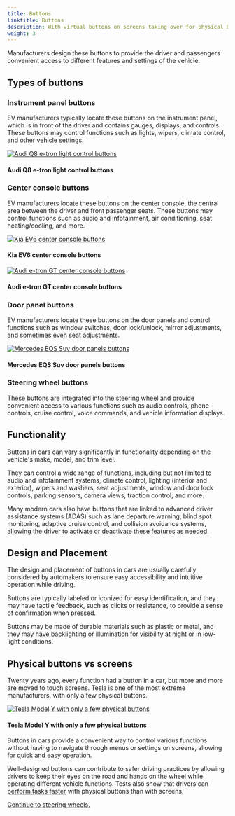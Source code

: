 ```yaml
---
title: Buttons
linktitle: Buttons
description: With virtual buttons on screens taking over for physical buttons in more and more areas, there are still physical buttons in most EVs.
weight: 3
---
```

<!-- markdownlint-disable MD033 -->

Manufacturers design these buttons to provide the driver and passengers convenient access to different features and settings of the vehicle. 

## Types of buttons

### Instrument panel buttons

EV manufacturers typically locate these buttons on the instrument panel, which is in front of the driver and contains gauges, displays, and controls. These buttons may control functions such as lights, wipers, climate control, and other vehicle settings.

<figur>
    <a href="https://media.evkx.net/multimedia/technology/userinterface/buttons/audietronbuttonsinstrument.jpg">
        <img src="https://media.evkx.net/multimedia/technology/userinterface/buttons/audietronbuttonsinstrument_st.jpg" alt="Audi Q8 e-tron light control buttons" title="Audi Q8 e-tron light control buttons">
    </a>
    <figcaption><h4>Audi Q8 e-tron light control buttons</h4></figcaption>
</figur>

### Center console buttons

EV manufacturers locate these buttons on the center console, the central area between the driver and front passenger seats. These buttons may control functions such as audio and infotainment, air conditioning, seat heating/cooling, and more.

<figur>
    <a href="https://media.evkx.net/multimedia/technology/userinterface/buttons/kiaev6centerconsolbuttons.jpg">
        <img src="https://media.evkx.net/multimedia/technology/userinterface/buttons/kiaev6centerconsolbuttons_st.jpg" alt="Kia EV6 center console buttons" title="Kia EV6 center console buttons">
    </a>
    <figcaption><h4>Kia EV6 center console buttons</h4></figcaption>
</figur>

<figur>
    <a href="https://media.evkx.net/multimedia/technology/userinterface/buttons/etrongtcenterconsolbuttons.jpg">
        <img src="https://media.evkx.net/multimedia/technology/userinterface/buttons/etrongtcenterconsolbuttons_st.jpg" alt="Audi e-tron GT center console buttons" title="Audi e-tron GT center console buttons">
    </a>
    <figcaption><h4>Audi e-tron GT center console buttons</h4></figcaption>
</figur>

### Door panel buttons

EV manufacturers locate these buttons on the door panels and control functions such as window switches, door lock/unlock, mirror adjustments, and sometimes even seat adjustments.

<figur>
    <a href="https://media.evkx.net/multimedia/technology/userinterface/buttons/eqssuvdoorbuttons.jpg">
        <img src="https://media.evkx.net/multimedia/technology/userinterface/buttons/eqssuvdoorbuttons_st.jpg" alt="Mercedes EQS Suv door panels buttons" title="Mercedes EQS Suv door panels buttons">
    </a>
    <figcaption><h4>Mercedes EQS Suv door panels buttons</h4></figcaption>
</figur>

### Steering wheel buttons

These buttons are integrated into the steering wheel and provide convenient access to various functions such as audio controls, phone controls, cruise control, voice commands, and vehicle information displays.

## Functionality

Buttons in cars can vary significantly in functionality depending on the vehicle's make, model, and trim level.

They can control a wide range of functions, including but not limited to audio and infotainment systems, climate control, lighting (interior and exterior), wipers and washers, seat adjustments, window and door lock controls, parking sensors, camera views, traction control, and more.

Many modern cars also have buttons that are linked to advanced driver assistance systems (ADAS) such as lane departure warning, blind spot monitoring, adaptive cruise control, and collision avoidance systems, allowing the driver to activate or deactivate these features as needed.

## Design and Placement

The design and placement of buttons in cars are usually carefully considered by automakers to ensure easy accessibility and intuitive operation while driving.

Buttons are typically labeled or iconized for easy identification, and they may have tactile feedback, such as clicks or resistance, to provide a sense of confirmation when pressed.

Buttons may be made of durable materials such as plastic or metal, and they may have backlighting or illumination for visibility at night or in low-light conditions.

## Physical buttons vs screens

Twenty years ago, every function had a button in a car, but more and more are moved to touch screens. Tesla is one of the most extreme manufacturers, with only a few physical buttons.

<figur>
    <a href="https://media.evkx.net/multimedia/technology/userinterface/buttons/teslamodelybuttons.jpg">
        <img src="https://media.evkx.net/multimedia/technology/userinterface/buttons/teslamodelybuttons_st.jpg" alt="Tesla Model Y with only a few physical buttons" title="Tesla Model Y with only a few physical buttons">
    </a>
    <figcaption><h4>Tesla Model Y with only a few physical buttons</h4></figcaption>
</figur>

Buttons in cars provide a convenient way to control various functions without having to navigate through menus or settings on screens, allowing for quick and easy operation.

Well-designed buttons can contribute to safer driving practices by allowing drivers to keep their eyes on the road and hands on the wheel while operating different vehicle functions. Tests also show that drivers can [perform tasks faster](https://www.vibilagare.se/english/physical-buttons-outperform-touchscreens-new-cars-test-finds) with physical buttons than with screens.

[Continue to steering wheels.](../steeringwheel/)